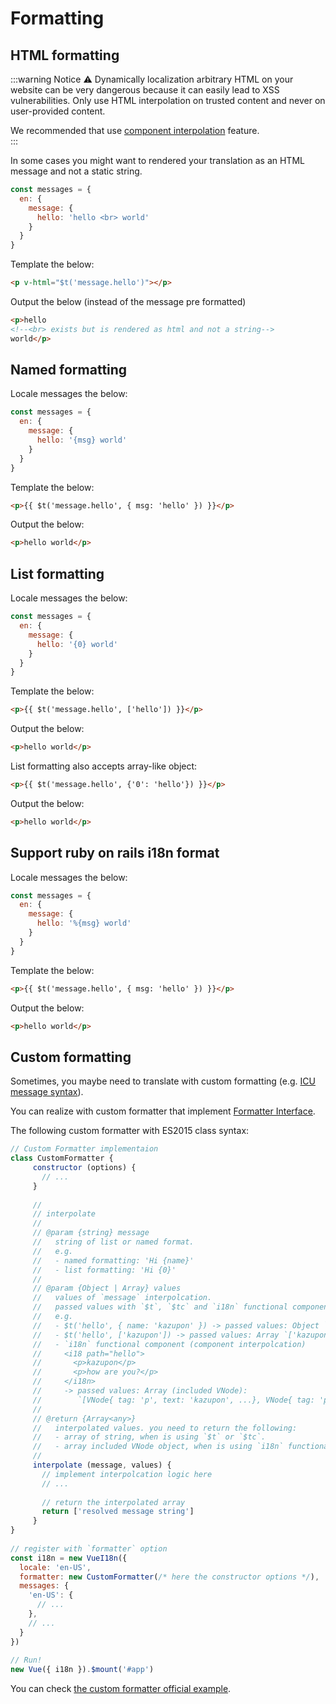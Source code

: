 # Formatting

## HTML formatting

:::warning Notice
:warning: Dynamically localization arbitrary HTML on your website can be very dangerous because it can easily lead to XSS vulnerabilities. Only use HTML interpolation on trusted content and never on user-provided content. 

We recommended that use [component interpolation](interpolation.md) feature.  
:::

In some cases you might want to rendered your translation as an HTML message and not a static string.

    
```js  
const messages = {
  en: {
    message: {
      hello: 'hello <br> world'
    }
  }
}
```

Template the below:

    
```html    
<p v-html="$t('message.hello')"></p>
```

Output the below (instead of the message pre formatted)

    
```html
<p>hello
<!--<br> exists but is rendered as html and not a string-->
world</p>
```

## Named formatting

Locale messages the below:

    
```js 
const messages = {
  en: {
    message: {
      hello: '{msg} world'
    }
  }
}
```

Template the below:

```html   
<p>{{ $t('message.hello', { msg: 'hello' }) }}</p>
```

Output the below:

```html 
<p>hello world</p>
```

## List formatting

Locale messages the below:

```js 
const messages = {
  en: {
    message: {
      hello: '{0} world'
    }
  }
}
```

Template the below:

```html 
<p>{{ $t('message.hello', ['hello']) }}</p>
```

Output the below:

```html 
<p>hello world</p>
```

List formatting also accepts array-like object:

    
```html  
<p>{{ $t('message.hello', {'0': 'hello'}) }}</p>
```

Output the below:

```html  
<p>hello world</p>
```    

## Support ruby on rails i18n format

Locale messages the below:

```js    
const messages = {
  en: {
    message: {
      hello: '%{msg} world'
    }
  }
}
```

Template the below:

```html 
<p>{{ $t('message.hello', { msg: 'hello' }) }}</p>
```

Output the below:

```html 
<p>hello world</p>
```

## Custom formatting

Sometimes, you maybe need to translate with custom formatting (e.g. [ICU message syntax](http://userguide.icu-project.org/formatparse/messages)).

You can realize with custom formatter that implement [Formatter Interface](https://github.com/kazupon/vue-i18n/blob/dev/decls/i18n.js#L41-L43).

The following custom formatter with ES2015 class syntax:

```js 
// Custom Formatter implementaion
class CustomFormatter {
     constructor (options) {
       // ...
     }
    
     //
     // interpolate
     //
     // @param {string} message
     //   string of list or named format.
     //   e.g.
     //   - named formatting: 'Hi {name}'
     //   - list formatting: 'Hi {0}'
     //
     // @param {Object | Array} values
     //   values of `message` interpolcation.
     //   passed values with `$t`, `$tc` and `i18n` functional component.
     //   e.g. 
     //   - $t('hello', { name: 'kazupon' }) -> passed values: Object `{ name: 'kazupon' }` 
     //   - $t('hello', ['kazupon']) -> passed values: Array `['kazupon']`
     //   - `i18n` functional component (component interpolcation)
     //     <i18 path="hello">
     //       <p>kazupon</p>
     //       <p>how are you?</p>
     //     </i18n>
     //     -> passed values: Array (included VNode):
     //        `[VNode{ tag: 'p', text: 'kazupon', ...}, VNode{ tag: 'p', text: 'how are you?', ...}]`
     //
     // @return {Array<any>}
     //   interpolated values. you need to return the following:
     //   - array of string, when is using `$t` or `$tc`.
     //   - array included VNode object, when is using `i18n` functional component.
     // 
     interpolate (message, values) {
       // implement interpolcation logic here
       // ...
    
       // return the interpolated array
       return ['resolved message string']
     }
}
    
// register with `formatter` option
const i18n = new VueI18n({
  locale: 'en-US',
  formatter: new CustomFormatter(/* here the constructor options */),
  messages: {
    'en-US': {
      // ...
    },
    // ...
  }
})
    
// Run!
new Vue({ i18n }).$mount('#app')
```

You can check [the custom formatter official example](https://github.com/kazupon/vue-i18n/tree/dev/examples/formatting/custom).

